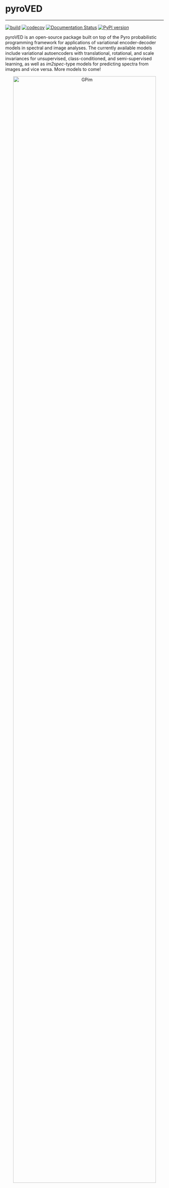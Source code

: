 # pyroVED

---
[![build](https://github.com/ziatdinovmax/pyroVED/actions/workflows/actions.yml/badge.svg)](https://github.com/ziatdinovmax/pyroVED/actions/workflows/actions.yml)
[![codecov](https://codecov.io/gh/ziatdinovmax/pyroVED/branch/main/graph/badge.svg?token=FFA8XB0FED)](https://codecov.io/gh/ziatdinovmax/pyroVED)
[![Documentation Status](https://readthedocs.org/projects/pyroved/badge/?version=latest)](https://pyroved.readthedocs.io/en/latest/README.html)
[![PyPI version](https://badge.fury.io/py/pyroved.svg)](https://badge.fury.io/py/pyroved)

pyroVED is an open-source package built on top of the Pyro probabilistic programming framework for applications of variational encoder-decoder models in spectral and image analyses. The currently available models include variational autoencoders with translational, rotational, and scale invariances for unsupervised, class-conditioned, and semi-supervised learning, as well as *im2spec*-type models for predicting spectra from images and vice versa.
More models to come!

<p align="center">
  <img src="misc/mnist.png" width="95%" title="GPim">
<p align="justify">

## Documentation and Examples

The documentation of the package content can be found [here](https://pyroved.readthedocs.io/).
  
The easiest way to start using pyroVED is via [Google Colab](https://colab.research.google.com/notebooks/intro.ipynb), which is a free research tool from Google for machine learning education and research built on top of Jupyter Notebook. The following notebooks can be executed in Google Colab by simply clicking on the "Open in Colab" icon:

*   Mastering the 1D shifts in spectral data [![Open In Colab](https://colab.research.google.com/assets/colab-badge.svg)](https://colab.research.google.com/github/ziatdinovmax/pyroVED/blob/master/examples/shiftVAE.ipynb)

*   Disentangling image content from rotations [![Open In Colab](https://colab.research.google.com/assets/colab-badge.svg)](https://colab.research.google.com/github/ziatdinovmax/pyroVED/blob/master/examples/rVAE.ipynb)

*   Learning (jointly) discrete and continuous representations of data [![Open In Colab](https://colab.research.google.com/assets/colab-badge.svg)](https://colab.research.google.com/github/ziatdinovmax/pyroVED/blob/main/examples/jrVAE.ipynb)

*   Semi-supervised learning from data with orientational disorder [![Open In Colab](https://colab.research.google.com/assets/colab-badge.svg)](https://colab.research.google.com/github/ziatdinovmax/pyroVED/blob/main/examples/ssrVAE.ipynb)

*   im2spec: Predicting 1D spectra from 2D images [![Open In Colab](https://colab.research.google.com/assets/colab-badge.svg)](https://colab.research.google.com/github/ziatdinovmax/pyroVED/blob/main/examples/im2spec_VED.ipynb) [![Join the chat at https://gitter.im/pyroVED/community](https://badges.gitter.im/pyroVED/community.svg)](https://gitter.im/pyroVED/community?utm_source=badge&utm_medium=badge&utm_campaign=pr-badge&utm_content=badge)  

## Installation

#### Requirements
*   python >= 3.6
*   [pytorch](https://pytorch.org/) >= 1.8
*   [pyro-ppl](https://pyro.ai/) >= 1.6

Install pyroVED using pip:

```bash
pip install pyroved
```

#### Latest (unstable) version

To upgrade to the latest (unstable) version, run

```bash
pip install --upgrade git+https://github.com/ziatdinovmax/pyroved.git
```

## Reporting bugs
If you found a bug in the code or would like a specific feature to be added, please create a report/request [here](https://github.com/ziatdinovmax/pyroVED/issues/new/choose).
  
  
## Development

To run the unit tests, you'll need to have a pytest framework installed:

```bash
python3 -m pip install pytest
```

Then run tests as:

```bash
pytest tests
```

If this is your first time contributing to an open-source project, we highly recommend starting by familiarizing yourself with these very nice and detailed contribution [guidelines](https://github.com/firstcontributions/first-contributions).
